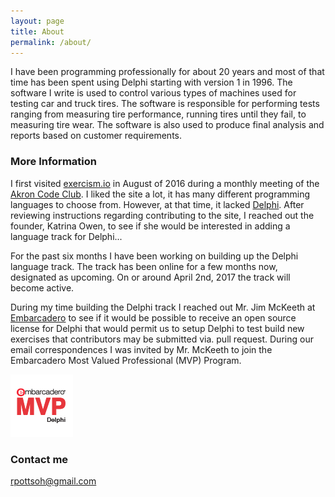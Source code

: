 ```yaml
---
layout: page
title: About
permalink: /about/
---
```


I have been programming professionally for about 20 years and most of that time has been spent using Delphi starting with version 1 in 1996.  The software I write is used to control various types of machines used for testing car and truck tires.  The software is responsible for performing tests ranging from measuring tire performance, running tires until they fail, to measuring tire wear.  The software is also used to produce final analysis and reports based on customer requirements. 

### More Information

I first visited [exercism.io](http://exercism.io) in August of 2016 during a monthly meeting of the [Akron Code Club](https://www.meetup.com/AkronCodeClub/).  I liked the site a lot, it has many different programming languages to choose from.  However, at that time, it lacked [Delphi](https://www.embarcadero.com/products/delphi).  After reviewing instructions regarding contributing to the site, I reached out the founder, Katrina Owen, to see if she would be interested in adding a language track for Delphi...

For the past six months I have been working on building up the Delphi language track.  The track has been online for a few months now, designated as upcoming.  On or around April 2nd, 2017 the track will become active.

During my time building the Delphi track I reached out Mr. Jim McKeeth at [Embarcadero](http://www.embarcadero.com) to see if it would be possible to receive an open source license for Delphi that would permit us to setup Delphi to test build new exercises that contributors may be submitted via. pull request.  During our email correspondences I was invited by Mr. McKeeth to join the Embarcadero Most Valued Professional (MVP) Program. 

![Delphi Most Valuable Professional](/assets/img/MVP_NewLogo_100x100_Transparent-03.png)


### Contact me

[rpottsoh@gmail.com](mailto:rpottsoh@gmail.com)
